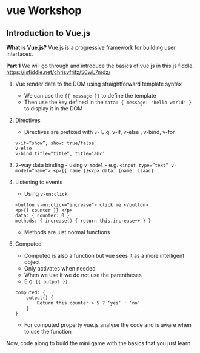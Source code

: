 # vue Workshop

## Introduction to Vue.js

**What is Vue.js?**
Vue.js is a progressive framework for building user interfaces.

**Part 1**
We will go through and introduce the basics of vue js in this js fiddle.
https://jsfiddle.net/chrisvfritz/50wL7mdz/

1. Vue render data to the DOM using straightforward template syntax
 	- We can use the ```{{ message }}``` to define the template
	- Then use the key defined in the ```data: { message: 'hello world' }``` to display it in the DOM

2. Directives
	- Directives are prefixed with ```v-```
	E.g. v-if, v-else , v-bind, v-for 
	```
	v-if=”show”, show: true/false
	v-else
	v-bind:title=”title”, title=’abc’
	```
	
3. 2-way data binding
		- using ```v-model```
		- e.g. ```
			<input type=”text” v-model=”name”>
			<p>{{ name }}</p>
			data: {name: isaac}
		```

4. Listening to events 
	- Using ```v-on:click```
	```
	<button v-on:click=”increase”> click me </button>
	<p>{{ counter }} </p>
	data: { counter: 0 }
	methods: { increase() { return this.increase++ } }
	```
	- Methods are just normal functions

5. Computed 
	- Computed is also a function but vue sees it as a more intelligent object
	- Only activates when needed
	- When we use it we do not use the parentheses
	- E.g. ```{{ output }}```
	```
	computed: { 
		output() {
			Return this.counter > 5 ? ‘yes’ : ‘no’
		}
	}
	```
	- For computed property vue.js analyse the code and is aware when to use the function

Now, code along to build the mini game with the basics that you just learn
